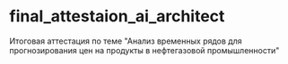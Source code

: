 # final_attestaion_ai_architect
Итоговая аттестация по теме "Анализ временных рядов для прогнозирования цен на продукты в нефтегазовой промышленности"
